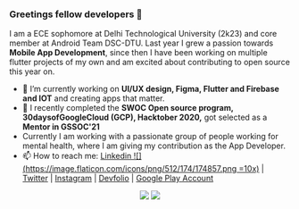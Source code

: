 ### Greetings fellow developers 👋

<!--
**hareshnayak/hareshnayak** is a ✨ _special_ ✨ repository because its `README.md` (this file) appears on your GitHub profile.

- 🔭 I’m currently working on Flutter and Firebase
- 🌱 I’m currently learning ...
- 👯 I’m looking to collaborate on ...
- 🤔 I’m looking for help with ...
- 💬 Ask me about ...
- 📫 How to reach me: ...
- 😄 Pronouns: ...
- ⚡ Fun fact: ...
-->
I am a ECE sophomore at Delhi Technological University (2k23) and core member at Android Team DSC-DTU. Last year I grew a passion towards **Mobile App Development**, since then I have been working on multiple flutter projects of my own and am excited about contributing to open source this year on.  
- 🔭 I’m currently working on **UI/UX design, Figma, Flutter and Firebase and IOT** and creating apps that matter.
- 🌱 I recently completed the **SWOC Open source program, 30daysofGoogleCloud (GCP), Hacktober 2020,** got selected as a  **Mentor in GSSOC'21** 
- Currently I am working with a passionate group of people working for mental health, where I am giving my contribution as the App Developer.
- 📫 How to reach me: [Linkedin ![](https://image.flaticon.com/icons/png/512/174/174857.png =10x)](https://linkedin.in/in/hareshnayak08) | [Twitter](https://twitter.com/HareshNayak19) | [Instagram](https://www.instagram.com/sketchharry01) | [Devfolio](https://devfolio.co/@HareshNayak) | [Google Play Account](https://play.google.com/store/apps/developer?id=Himesh+Haresh) 

<p align="center">
  <img src="https://github-readme-streak-stats.herokuapp.com/?user=hareshnayak&theme=prussian&border_radius=2">
  <img src="https://github-readme-stats.vercel.app/api?username=hareshnayak&show_icons=true&theme=prussian&border_radius=2">
</p
